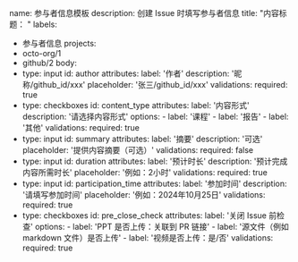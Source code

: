 name: 参与者信息模板
description: 创建 Issue 时填写参与者信息
title: "内容标题： "
labels:
  - 参与者信息
projects:
  - octo-org/1
  - github/2
body:
  - type: input
    id: author
    attributes:
      label: '作者'
      description: '昵称/github_id/xxx'
      placeholder: '张三/github_id/xxx'
    validations:
      required: true
  - type: checkboxes
    id: content_type
    attributes:
      label: '内容形式'
      description: '请选择内容形式'
      options:
        - label: '课程'
        - label: '报告'
        - label: '其他'
    validations:
      required: true
  - type: input
    id: summary
    attributes:
      label: '摘要'
      description: '可选'
      placeholder: '提供内容摘要（可选）'
    validations:
      required: false
  - type: input
    id: duration
    attributes:
      label: '预计时长'
      description: '预计完成内容所需时长'
      placeholder: '例如：2小时'
    validations:
      required: true
  - type: input
    id: participation_time
    attributes:
      label: '参加时间'
      description: '请填写参加时间'
      placeholder: '例如：2024年10月25日'
    validations:
      required: true
  - type: checkboxes
    id: pre_close_check
    attributes:
      label: '关闭 Issue 前检查'
      options:
        - label: 'PPT 是否上传：关联到 PR 链接'
        - label: '源文件（例如 markdown 文件）是否上传'
        - label: '视频是否上传：是/否'
    validations:
      required: true
